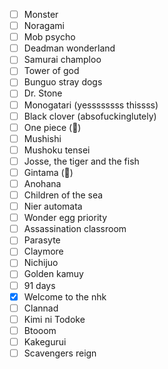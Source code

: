 - [ ] Monster
- [ ] Noragami
- [ ] Mob psycho
- [ ] Deadman wonderland
- [ ] Samurai champloo
- [ ] Tower of god
- [ ] Bunguo stray dogs
- [ ] Dr. Stone
- [ ] Monogatari (yessssssss thissss)
- [ ] Black clover (absofuckinglutely)
- [ ] One piece (😬)
- [ ] Mushishi
- [ ] Mushoku tensei
- [ ] Josse, the tiger and the fish
- [ ] Gintama (🤲)
- [ ] Anohana
- [ ] Children of the sea
- [ ] Nier automata 
- [ ] Wonder egg priority
- [ ] Assassination classroom
- [ ] Parasyte
- [ ] Claymore
- [ ] Nichijuo
- [ ] Golden kamuy
- [ ] 91 days
- [x] Welcome to the nhk
- [ ] Clannad
- [ ] Kimi ni Todoke
- [ ] Btooom
- [ ] Kakegurui
- [ ] Scavengers reign